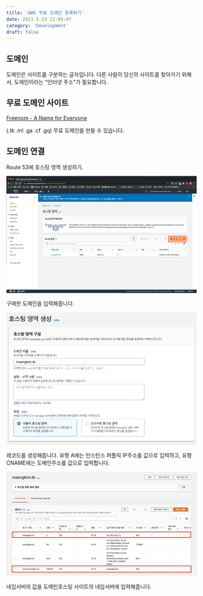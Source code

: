 ```yaml
---
title: 'AWS 무료 도메인 등록하기'
date: 2021-5-23 21:09:47
category: 'Development'
draft: false
---
```


## 도메인

도메인은 사이트를 구분하는 글자입니다. 다른 사람이 당신의 사이트를 찾아가기 위해서, 도메인이라는 "인터넷 주소"가 필요합니다.

## 무료 도메인 사이트

[Freenom - A Name for Everyone](https://www.freenom.com/en/index.html?lang=en)

(.tk .ml .ga .cf .gq) 무료 도메인을 만들 수 있습니다.

## 도메인 연결

Route 53에 호스팅 영역 생성하기.

![](./images/register_domain/1.png)<br/>

구매한 도메인을 입력해줍니다.

![](./images/register_domain/2.png)<br/>

레코드를 생성해줍니다. 유형 A에는 인스턴스 퍼플릭 IP주소를 값으로 입력하고, 유형 CNAME에는 도메인주소를 값으로 입력합니다.

![](./images/register_domain/3.png)

네입서버의 값을 도메인호스팅 사이트의 네임서버에 입력해줍니다.
